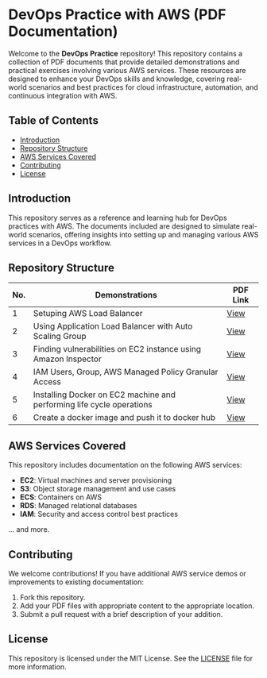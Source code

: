 # DevOps Practice with AWS (PDF Documentation)

Welcome to the **DevOps Practice** repository! This repository contains a collection of PDF documents that provide detailed demonstrations and practical exercises involving various AWS services. These resources are designed to enhance your DevOps skills and knowledge, covering real-world scenarios and best practices for cloud infrastructure, automation, and continuous integration with AWS.

## Table of Contents

- [Introduction](#introduction)
- [Repository Structure](#repository-structure)
- [AWS Services Covered](#aws-services-covered)
- [Contributing](#contributing)
- [License](#license)

## Introduction

This repository serves as a reference and learning hub for DevOps practices with AWS. The documents included are designed to simulate real-world scenarios, offering insights into setting up and managing various AWS services in a DevOps workflow.

## Repository Structure

| No. | Demonstrations                                                        | PDF Link                                                                                                               |
| --- | --------------------------------------------------------------------- | ---------------------------------------------------------------------------------------------------------------------- |
| 1   | Setuping AWS Load Balancer                                            | [View](./AWS%20Load%20Balancer.pdf)                                                                                    |
| 2   | Using Application Load Balancer with Auto Scaling Group               | [View](./Application%20Load%20Balancer%20with%20Auto%20Scaling%20Group.pdf)                                            |
| 3   | Finding vulnerabilities on EC2 instance using Amazon Inspector        | [View](./Finding%20vulnerabilities%20on%20EC2%20instance%20using%20Amazon%20Inspector.pdf)                             |
| 4   | IAM Users, Group, AWS Managed Policy Granular Access                  | [View](./IAM%20Users,%20Group,%20AWS%20Managed%20Policy%20Granular%20Access.pdf)                                       |
| 5   | Installing Docker on EC2 machine and performing life cycle operations | [View](./Installing%20docker%20on%20ec2%20machine%20and%20performing%20life%20cycle%20operations.pdf)                  |
| 6   | Create a docker image and push it to docker hub                       | [View](<./Create%20a%20docker%20image%20and%20push%20it%20to%20the%20docker%20hub%20(%20public%20repository%20)..pdf>) |

## AWS Services Covered

This repository includes documentation on the following AWS services:

- **EC2**: Virtual machines and server provisioning
- **S3**: Object storage management and use cases
- **ECS**: Containers on AWS
- **RDS**: Managed relational databases
- **IAM**: Security and access control best practices

... and more.

## Contributing

We welcome contributions! If you have additional AWS service demos or improvements to existing documentation:

1. Fork this repository.
2. Add your PDF files with appropriate content to the appropriate location.
3. Submit a pull request with a brief description of your addition.

## License

This repository is licensed under the MIT License. See the [LICENSE](LICENSE) file for more information.
